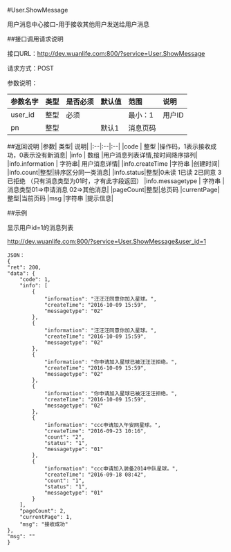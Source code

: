 #User.ShowMessage

用户消息中心接口-用于接收其他用户发送给用户消息

##接口调用请求说明

接口URL：http://dev.wuanlife.com:800/?service=User.ShowMessage

请求方式：POST

参数说明：

|参数名字   | 类型|  是否必须   | 默认值   | 范围      |  说明|
|:--|:--|:--|:--|:--|:--|
|user_id    |   整型| 必须     ||           最小：1  |  用户ID|
|pn|整型||默认1|消息页码|


##返回说明
|参数|        类型|   说明|
|:--|:--|:--|
|code  |  整型  |操作码，1表示接收成功，0表示没有新消息|
|info   | 数组  |用户消息列表详情,按时间降序排列|
|info.information | 字符串| 用户消息详情|
|info.createTime |字符串 |创建时间|
|info.count|整型|排序区分同一类消息|
|info.status|整型|0未读 1已读 2已同意 3已拒绝 （只有消息类型为01时，才有此字段返回）
|info.messagetype  | 字符串  |消息类型01=>申请消息 02=>其他消息|
|pageCount|整型|总页码
|currentPage|整型|当前页码
|msg |字符串 |提示信息|


##示例

显示用户id=1的消息列表

http://dev.wuanlife.com:800/?service=User.ShowMessage&user_id=1

    JSON：
    {
    "ret": 200,
    "data": {
        "code": 1,
        "info": [
            {
                "information": "汪汪汪同意你加入星球。",
                "createTime": "2016-10-09 15:59",
                "messagetype": "02"
            },
            {
                "information": "汪汪汪同意你加入星球。",
                "createTime": "2016-10-09 15:59",
                "messagetype": "02"
            },
            {
                "information": "你申请加入星球已被汪汪汪拒绝。",
                "createTime": "2016-10-09 15:59",
                "messagetype": "02"
            },
            {
                "information": "你申请加入星球已被汪汪汪拒绝。",
                "createTime": "2016-10-09 15:59",
                "messagetype": "02"
            },
            {
                "information": "ccc申请加入午安网星球。",
                "createTime": "2016-09-23 10:16",
                "count": "2",
                "status": "1",
                "messagetype": "01"
            },
            {
                "information": "ccc申请加入装备2014中队星球。",
                "createTime": "2016-09-18 08:42",
                "count": "1",
                "status": "1",
                "messagetype": "01"
            }
        ],
        "pageCount": 2,
        "currentPage": 1,
        "msg": "接收成功"
    },
    "msg": ""
    }

